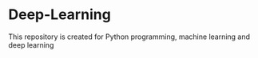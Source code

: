 # Deep-Learning
This repository is created for Python programming, machine learning and deep learning
